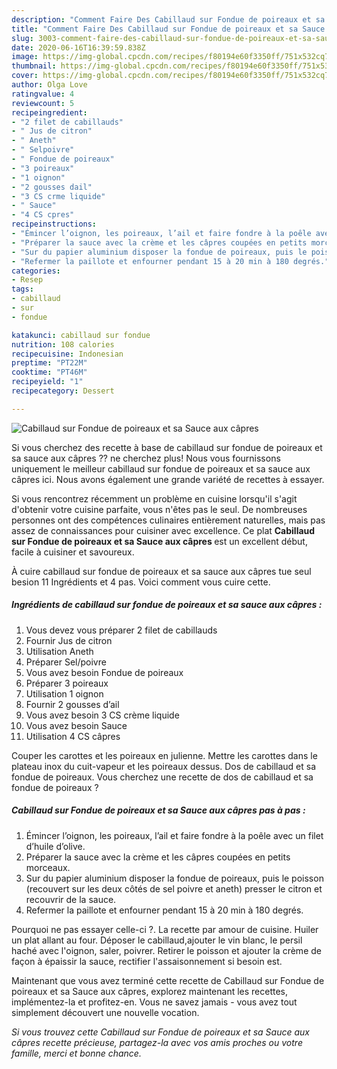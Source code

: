 ```yaml
---
description: "Comment Faire Des Cabillaud sur Fondue de poireaux et sa Sauce aux câpres"
title: "Comment Faire Des Cabillaud sur Fondue de poireaux et sa Sauce aux câpres"
slug: 3003-comment-faire-des-cabillaud-sur-fondue-de-poireaux-et-sa-sauce-aux-capres
date: 2020-06-16T16:39:59.838Z
image: https://img-global.cpcdn.com/recipes/f80194e60f3350ff/751x532cq70/cabillaud-sur-fondue-de-poireaux-et-sa-sauce-aux-capres-photo-principale-de-la-recette.jpg
thumbnail: https://img-global.cpcdn.com/recipes/f80194e60f3350ff/751x532cq70/cabillaud-sur-fondue-de-poireaux-et-sa-sauce-aux-capres-photo-principale-de-la-recette.jpg
cover: https://img-global.cpcdn.com/recipes/f80194e60f3350ff/751x532cq70/cabillaud-sur-fondue-de-poireaux-et-sa-sauce-aux-capres-photo-principale-de-la-recette.jpg
author: Olga Love
ratingvalue: 4
reviewcount: 5
recipeingredient:
- "2 filet de cabillauds"
- " Jus de citron"
- " Aneth"
- " Selpoivre"
- " Fondue de poireaux"
- "3 poireaux"
- "1 oignon"
- "2 gousses dail"
- "3 CS crme liquide"
- " Sauce"
- "4 CS cpres"
recipeinstructions:
- "Émincer l’oignon, les poireaux, l’ail et faire fondre à la poêle avec un filet d’huile d’olive."
- "Préparer la sauce avec la crème et les câpres coupées en petits morceaux."
- "Sur du papier aluminium disposer la fondue de poireaux, puis le poisson (recouvert sur les deux côtés de sel poivre et aneth) presser le citron et recouvrir de la sauce."
- "Refermer la paillote et enfourner pendant 15 à 20 min à 180 degrés."
categories:
- Resep
tags:
- cabillaud
- sur
- fondue

katakunci: cabillaud sur fondue 
nutrition: 108 calories
recipecuisine: Indonesian
preptime: "PT22M"
cooktime: "PT46M"
recipeyield: "1"
recipecategory: Dessert

---
```



![Cabillaud sur Fondue de poireaux et sa Sauce aux câpres](https://img-global.cpcdn.com/recipes/f80194e60f3350ff/751x532cq70/cabillaud-sur-fondue-de-poireaux-et-sa-sauce-aux-capres-photo-principale-de-la-recette.jpg)

Si vous cherchez des recette à base de cabillaud sur fondue de poireaux et sa sauce aux câpres ?? ne cherchez plus! Nous vous fournissons uniquement le meilleur cabillaud sur fondue de poireaux et sa sauce aux câpres ici. Nous avons également une grande variété de recettes à essayer.

Si vous rencontrez récemment un problème en cuisine lorsqu'il s'agit d'obtenir votre cuisine parfaite, vous n'êtes pas le seul. De nombreuses personnes ont des compétences culinaires entièrement naturelles, mais pas assez de connaissances pour cuisiner avec excellence. Ce plat <strong> Cabillaud sur Fondue de poireaux et sa Sauce aux câpres </strong> est un excellent début, facile à cuisiner et savoureux.

<!--inarticleads1-->

À cuire cabillaud sur fondue de poireaux et sa sauce aux câpres tue seul besion 11 Ingrédients et 4 pas. Voici comment vous cuire cette.

##### Ingrédients de cabillaud sur fondue de poireaux et sa sauce aux câpres :

1. Vous devez vous préparer 2 filet de cabillauds
1. Fournir  Jus de citron
1. Utilisation  Aneth
1. Préparer  Sel/poivre
1. Vous avez besoin  Fondue de poireaux
1. Préparer 3 poireaux
1. Utilisation 1 oignon
1. Fournir 2 gousses d’ail
1. Vous avez besoin 3 CS crème liquide
1. Vous avez besoin  Sauce
1. Utilisation 4 CS câpres


Couper les carottes et les poireaux en julienne. Mettre les carottes dans le plateau inox du cuit-vapeur et les poireaux dessus. Dos de cabillaud et sa fondue de poireaux. Vous cherchez une recette de dos de cabillaud et sa fondue de poireaux ? 

<!--inarticleads2-->

##### Cabillaud sur Fondue de poireaux et sa Sauce aux câpres pas à pas :

1. Émincer l’oignon, les poireaux, l’ail et faire fondre à la poêle avec un filet d’huile d’olive.
1. Préparer la sauce avec la crème et les câpres coupées en petits morceaux.
1. Sur du papier aluminium disposer la fondue de poireaux, puis le poisson (recouvert sur les deux côtés de sel poivre et aneth) presser le citron et recouvrir de la sauce.
1. Refermer la paillote et enfourner pendant 15 à 20 min à 180 degrés.


Pourquoi ne pas essayer celle-ci ?. La recette par amour de cuisine. Huiler un plat allant au four. Déposer le cabillaud,ajouter le vin blanc, le persil haché avec l&#39;oignon, saler, poivrer. Retirer le poisson et ajouter la crème de façon à épaissir la sauce, rectifier l&#39;assaisonnement si besoin est. 

<!--inarticleads1-->

<p>
Maintenant que vous avez terminé cette recette de Cabillaud sur Fondue de poireaux et sa Sauce aux câpres, explorez maintenant les recettes, implémentez-la et profitez-en. Vous ne savez jamais - vous avez tout simplement découvert une nouvelle vocation.
</p>

<p>
<i>Si vous trouvez cette Cabillaud sur Fondue de poireaux et sa Sauce aux câpres recette précieuse, partagez-la avec vos amis proches ou votre famille, merci et bonne chance.</i>
</p>
